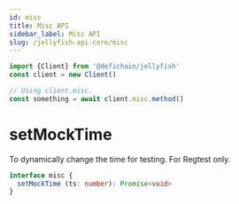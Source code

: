 ```yaml
---
id: misc
title: Misc API
sidebar_label: Misc API
slug: /jellyfish-api-core/misc
---
```


```js
import {Client} from '@defichain/jellyfish'
const client = new Client()

// Using client.misc.
const something = await client.misc.method()
```

# setMockTime

To dynamically change the time for testing. For Regtest only.

```ts title="client.misc.setMockTime()"
interface misc {
  setMockTime (ts: number): Promise<void>
}
```
